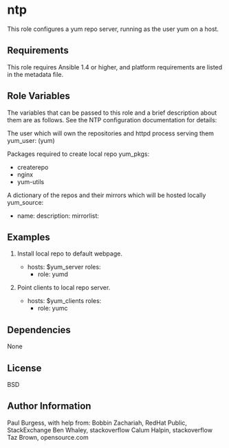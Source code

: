 ntp
===

This role configures a yum repo server,
running as the user yum on a host.

Requirements
------------

This role requires Ansible 1.4 or higher, and platform requirements are listed
in the metadata file.

Role Variables
--------------

The variables that can be passed to this role and a brief description about
them are as follows. See the NTP configuration documentation for details:

The user which will own the repositories and httpd process serving them
yum_user: (yum)
 
Packages required to create local repo
yum_pkgs:
  - createrepo
  - nginx
  - yum-utils

A dictionary of the repos and their mirrors which will be hosted locally
yum_source:
 - name: 
   description:
   mirrorlist: 
 
 
Examples
--------

1) Install local repo to default webpage.

	- hosts: $yum_server
	  roles:
	    - role: yumd

2) Point clients to local repo server.

	- hosts: $yum_clients
	  roles:
	    - role: yumc

Dependencies
------------

None

License
-------

BSD

Author Information
------------------

Paul Burgess, with help from:
    Bobbin Zachariah, RedHat
    Public, StackExchange
    Ben Whaley, stackoverflow
    Calum Halpin, stackoverflow
    Taz Brown, opensource.com


